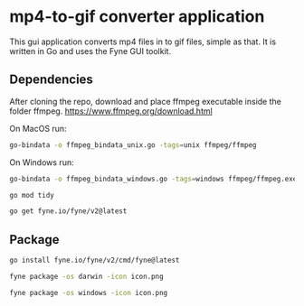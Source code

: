 # mp4-to-gif converter application
This gui application converts mp4 files in to gif files, simple as that.
It is written in Go and uses the Fyne GUI toolkit.



## Dependencies
After cloning the repo, download and place ffmpeg executable inside the folder ffmpeg.
https://www.ffmpeg.org/download.html

On MacOS run:
```bash
go-bindata -o ffmpeg_bindata_unix.go -tags=unix ffmpeg/ffmpeg
```
On Windows run:
```bash
go-bindata -o ffmpeg_bindata_windows.go -tags=windows ffmpeg/ffmpeg.exe
```
```bash
go mod tidy
```
```bash
go get fyne.io/fyne/v2@latest
```

## Package
```bash
go install fyne.io/fyne/v2/cmd/fyne@latest
```
```bash
fyne package -os darwin -icon icon.png
```
```bash
fyne package -os windows -icon icon.png
```
